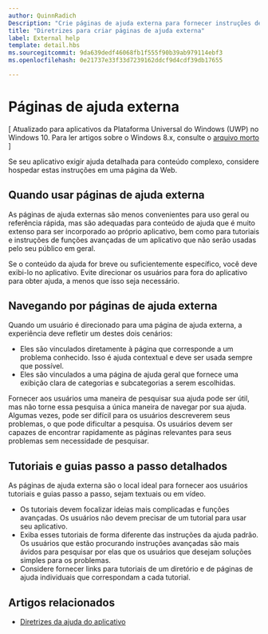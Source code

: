 ```yaml
---
author: QuinnRadich
Description: "Crie páginas de ajuda externa para fornecer instruções detalhadas e conselhos sobre seu aplicativo."
title: "Diretrizes para criar páginas de ajuda externa"
label: External help
template: detail.hbs
ms.sourcegitcommit: 9da639dedf46068fb1f555f90b39ab979114ebf3
ms.openlocfilehash: 0e21737e33f33d7239162ddcf9d4cdf39db17655

---
```


# Páginas de ajuda externa

\[ Atualizado para aplicativos da Plataforma Universal do Windows (UWP) no Windows 10. Para ler artigos sobre o Windows 8.x, consulte o [arquivo morto](http://go.microsoft.com/fwlink/p/?linkid=619132) \]

Se seu aplicativo exigir ajuda detalhada para conteúdo complexo, considere hospedar estas instruções em uma página da Web.

## <span id="when_to_use_external_help_pages"></span><span id="WHEN_TO_USE_EXTERNAL_HELP_PAGES"></span>Quando usar páginas de ajuda externa

As páginas de ajuda externas são menos convenientes para uso geral ou referência rápida, mas são adequadas para conteúdo de ajuda que é muito extenso para ser incorporado ao próprio aplicativo, bem como para tutoriais e instruções de funções avançadas de um aplicativo que não serão usadas pelo seu público em geral.

Se o conteúdo da ajuda for breve ou suficientemente específico, você deve exibi-lo no aplicativo. Evite direcionar os usuários para fora do aplicativo para obter ajuda, a menos que isso seja necessário.

## <span id="navigating_external_help_pages"></span><span id="NAVIGATING_EXTERNAL_HELP_PAGES"></span>Navegando por páginas de ajuda externa

Quando um usuário é direcionado para uma página de ajuda externa, a experiência deve refletir um destes dois cenários:
-   Eles são vinculados diretamente à página que corresponde a um problema conhecido. Isso é ajuda contextual e deve ser usada sempre que possível.
-   Eles são vinculados a uma página de ajuda geral que fornece uma exibição clara de categorias e subcategorias a serem escolhidas.

Fornecer aos usuários uma maneira de pesquisar sua ajuda pode ser útil, mas não torne essa pesquisa a única maneira de navegar por sua ajuda. Algumas vezes, pode ser difícil para os usuários descreverem seus problemas, o que pode dificultar a pesquisa. Os usuários devem ser capazes de encontrar rapidamente as páginas relevantes para seus problemas sem necessidade de pesquisar.

## <span id="tutorials_and_detailed_walkthroughs"></span><span id="TUTORIALS_AND_DETAILED_WALKTHROUGHS"></span>Tutoriais e guias passo a passo detalhados

As páginas de ajuda externa são o local ideal para fornecer aos usuários tutoriais e guias passo a passo, sejam textuais ou em vídeo.
-   Os tutoriais devem focalizar ideias mais complicadas e funções avançadas. Os usuários não devem precisar de um tutorial para usar seu aplicativo.
-   Exiba esses tutoriais de forma diferente das instruções da ajuda padrão. Os usuários que estão procurando instruções avançadas são mais ávidos para pesquisar por elas que os usuários que desejam soluções simples para os problemas.
-   Considere fornecer links para tutoriais de um diretório e de páginas de ajuda individuais que correspondam a cada tutorial.

## <span id="related_topics"></span>Artigos relacionados

* [Diretrizes da ajuda do aplicativo](guidelines-for-app-help.md)



<!--HONumber=Jun16_HO5-->



